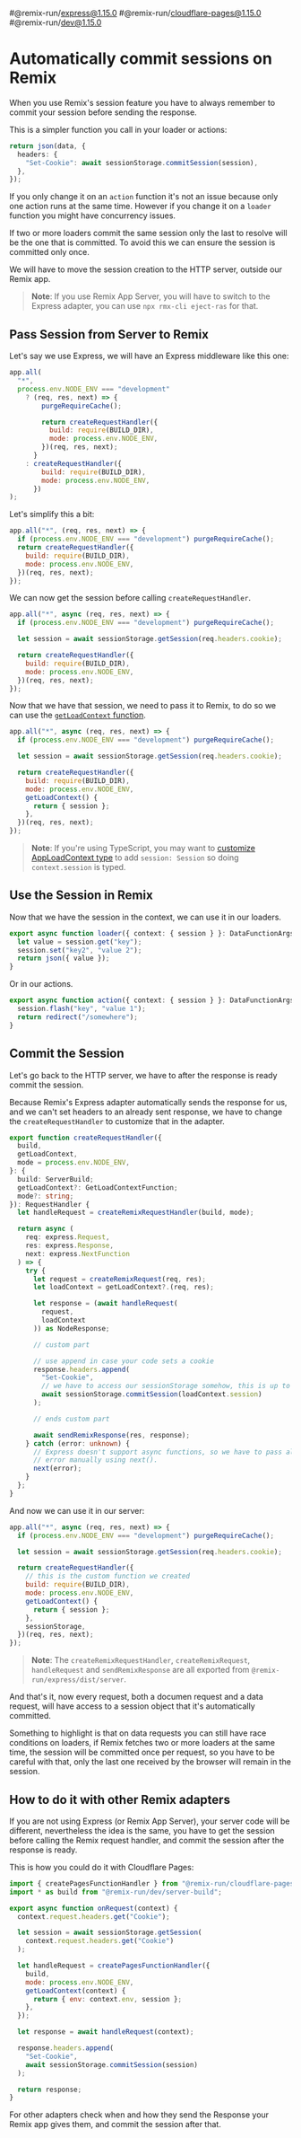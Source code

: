 #@remix-run/express@1.15.0 #@remix-run/cloudflare-pages@1.15.0 #@remix-run/dev@1.15.0

# Automatically commit sessions on Remix

When you use Remix's session feature you have to always remember to commit your session before sending the response.

This is a simpler function you call in your loader or actions:

```ts
return json(data, {
  headers: {
    "Set-Cookie": await sessionStorage.commitSession(session),
  },
});
```

If you only change it on an `action` function it's not an issue because only one action runs at the same time. However if you change it on a `loader` function you might have concurrency issues.

If two or more loaders commit the same session only the last to resolve will be the one that is committed. To avoid this we can ensure the session is committed only once.

We will have to move the session creation to the HTTP server, outside our Remix app.

> **Note**: If you use Remix App Server, you will have to switch to the Express adapter, you can use `npx rmx-cli eject-ras` for that.

## Pass Session from Server to Remix

Let's say we use Express, we will have an Express middleware like this one:

```js
app.all(
  "*",
  process.env.NODE_ENV === "development"
    ? (req, res, next) => {
        purgeRequireCache();

        return createRequestHandler({
          build: require(BUILD_DIR),
          mode: process.env.NODE_ENV,
        })(req, res, next);
      }
    : createRequestHandler({
        build: require(BUILD_DIR),
        mode: process.env.NODE_ENV,
      })
);
```

Let's simplify this a bit:

```js
app.all("*", (req, res, next) => {
  if (process.env.NODE_ENV === "development") purgeRequireCache();
  return createRequestHandler({
    build: require(BUILD_DIR),
    mode: process.env.NODE_ENV,
  })(req, res, next);
});
```

We can now get the session before calling `createRequestHandler`.

```js
app.all("*", async (req, res, next) => {
  if (process.env.NODE_ENV === "development") purgeRequireCache();

  let session = await sessionStorage.getSession(req.headers.cookie);

  return createRequestHandler({
    build: require(BUILD_DIR),
    mode: process.env.NODE_ENV,
  })(req, res, next);
});
```

Now that we have that session, we need to pass it to Remix, to do so we can use the [`getLoadContext` function](https://remix.run/docs/en/1.15.0/route/loader#context).

```js
app.all("*", async (req, res, next) => {
  if (process.env.NODE_ENV === "development") purgeRequireCache();

  let session = await sessionStorage.getSession(req.headers.cookie);

  return createRequestHandler({
    build: require(BUILD_DIR),
    mode: process.env.NODE_ENV,
    getLoadContext() {
      return { session };
    },
  })(req, res, next);
});
```

> **Note**: If you're using TypeScript, you may want to [customize AppLoadContext type](https://sergiodxa.com/tutorials/customize-remix-app-load-context-type) to add `session: Session` so doing `context.session` is typed.

## Use the Session in Remix

Now that we have the session in the context, we can use it in our loaders.

```ts
export async function loader({ context: { session } }: DataFunctionArgs) {
  let value = session.get("key");
  session.set("key2", "value 2");
  return json({ value });
}
```

Or in our actions.

```ts
export async function action({ context: { session } }: DataFunctionArgs) {
  session.flash("key", "value 1");
  return redirect("/somewhere");
}
```

## Commit the Session

Let's go back to the HTTP server, we have to after the response is ready commit the session.

Because Remix's Express adapter automatically sends the response for us, and we can't set headers to an already sent response, we have to change the `createRequestHandler` to customize that in the adapter.

```ts
export function createRequestHandler({
  build,
  getLoadContext,
  mode = process.env.NODE_ENV,
}: {
  build: ServerBuild;
  getLoadContext?: GetLoadContextFunction;
  mode?: string;
}): RequestHandler {
  let handleRequest = createRemixRequestHandler(build, mode);

  return async (
    req: express.Request,
    res: express.Response,
    next: express.NextFunction
  ) => {
    try {
      let request = createRemixRequest(req, res);
      let loadContext = getLoadContext?.(req, res);

      let response = (await handleRequest(
        request,
        loadContext
      )) as NodeResponse;

      // custom part

      // use append in case your code sets a cookie
      response.headers.append(
        "Set-Cookie",
        // we have to access our sessionStorage somehow, this is up to you
        await sessionStorage.commitSession(loadContext.session)
      );

      // ends custom part

      await sendRemixResponse(res, response);
    } catch (error: unknown) {
      // Express doesn't support async functions, so we have to pass along the
      // error manually using next().
      next(error);
    }
  };
}
```

And now we can use it in our server:

```js
app.all("*", async (req, res, next) => {
  if (process.env.NODE_ENV === "development") purgeRequireCache();

  let session = await sessionStorage.getSession(req.headers.cookie);

  return createRequestHandler({
    // this is the custom function we created
    build: require(BUILD_DIR),
    mode: process.env.NODE_ENV,
    getLoadContext() {
      return { session };
    },
    sessionStorage,
  })(req, res, next);
});
```

> **Note**: The `createRemixRequestHandler`, `createRemixRequest`, `handleRequest` and `sendRemixResponse` are all exported from `@remix-run/express/dist/server`.

And that's it, now every request, both a documen request and a data request, will have access to a session object that it's automatically committed.

Something to highlight is that on data requests you can still have race conditions on loaders, if Remix fetches two or more loaders at the same time, the session will be committed once per request, so you have to be careful with that, only the last one received by the browser will remain in the session.

## How to do it with other Remix adapters

If you are not using Express (or Remix App Server), your server code will be different, nevertheless the idea is the same, you have to get the session before calling the Remix request handler, and commit the session after the response is ready.

This is how you could do it with Cloudflare Pages:

```js
import { createPagesFunctionHandler } from "@remix-run/cloudflare-pages";
import * as build from "@remix-run/dev/server-build";

export async function onRequest(context) {
  context.request.headers.get("Cookie");

  let session = await sessionStorage.getSession(
    context.request.headers.get("Cookie")
  );

  let handleRequest = createPagesFunctionHandler({
    build,
    mode: process.env.NODE_ENV,
    getLoadContext(context) {
      return { env: context.env, session };
    },
  });

  let response = await handleRequest(context);

  response.headers.append(
    "Set-Cookie",
    await sessionStorage.commitSession(session)
  );

  return response;
}
```

For other adapters check when and how they send the Response your Remix app gives them, and commit the session after that.
